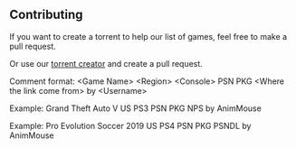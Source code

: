 ## Contributing
If you want to create a torrent to help our list of games, feel free to make a pull request.

Or use our [torrent creator](https://github.com/AnimMouse/torrent-webseed-creator) and create a pull request.

Comment format: \<Game Name> \<Region> \<Console> PSN PKG \<Where the link come from> by \<Username>

Example: Grand Theft Auto V US PS3 PSN PKG NPS by AnimMouse

Example: Pro Evolution Soccer 2019 US PS4 PSN PKG PSNDL by AnimMouse
